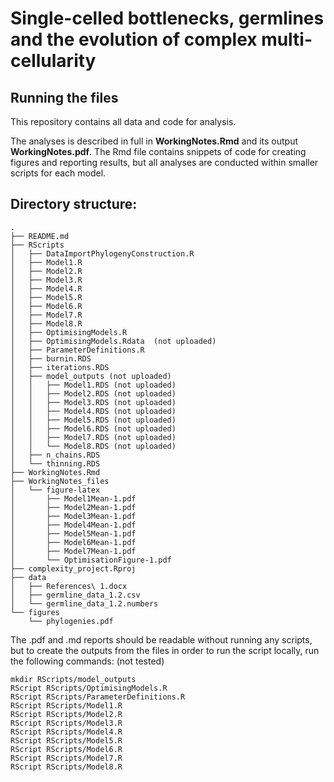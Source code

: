 # Single-celled bottlenecks, germlines and the evolution of complex multi-cellularity


## Running the files

This repository contains all data and code for analysis.

The analyses is described in full in **WorkingNotes.Rmd** and its output **WorkingNotes.pdf**. The Rmd file contains snippets of code for creating figures and reporting results, but all analyses are conducted within smaller scripts for each model. 


## Directory structure:

```
.
├── README.md
├── RScripts
│   ├── DataImportPhylogenyConstruction.R
│   ├── Model1.R
│   ├── Model2.R
│   ├── Model3.R
│   ├── Model4.R
│   ├── Model5.R
│   ├── Model6.R
│   ├── Model7.R
│   ├── Model8.R
│   ├── OptimisingModels.R
│   ├── OptimisingModels.Rdata  (not uploaded)
│   ├── ParameterDefinitions.R
│   ├── burnin.RDS
│   ├── iterations.RDS
│   ├── model_outputs (not uploaded)
│   │   ├── Model1.RDS (not uploaded)
│   │   ├── Model2.RDS (not uploaded)
│   │   ├── Model3.RDS (not uploaded)
│   │   ├── Model4.RDS (not uploaded)
│   │   ├── Model5.RDS (not uploaded)
│   │   ├── Model6.RDS (not uploaded)
│   │   ├── Model7.RDS (not uploaded)
│   │   └── Model8.RDS (not uploaded)
│   ├── n_chains.RDS
│   └── thinning.RDS
├── WorkingNotes.Rmd
├── WorkingNotes_files
│   └── figure-latex
│       ├── Model1Mean-1.pdf
│       ├── Model2Mean-1.pdf
│       ├── Model3Mean-1.pdf
│       ├── Model4Mean-1.pdf
│       ├── Model5Mean-1.pdf
│       ├── Model6Mean-1.pdf
│       ├── Model7Mean-1.pdf
│       └── OptimisationFigure-1.pdf
├── complexity_project.Rproj
├── data
│   ├── References\ 1.docx
│   ├── germline_data_1.2.csv
│   └── germline_data_1.2.numbers
└── figures
    └── phylogenies.pdf
```

The .pdf and .md reports should be readable without running any scripts, but to create the outputs from the files in order to run the script locally, run the following commands: (not tested)

```
mkdir RScripts/model_outputs
RScript RScripts/OptimisingModels.R
RScript RScripts/ParameterDefinitions.R
RScript RScripts/Model1.R
RScript RScripts/Model2.R
RScript RScripts/Model3.R
RScript RScripts/Model4.R
RScript RScripts/Model5.R
RScript RScripts/Model6.R
RScript RScripts/Model7.R
RScript RScripts/Model8.R
```



